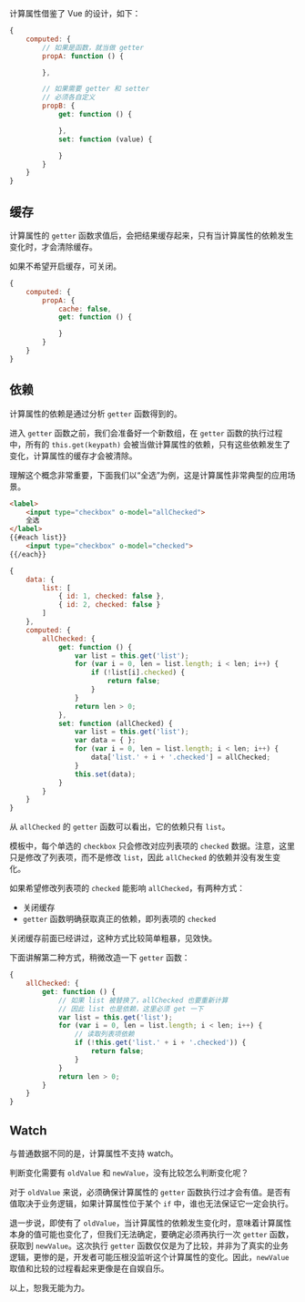 计算属性借鉴了 Vue 的设计，如下：

```js
{
    computed: {
        // 如果是函数，就当做 getter
        propA: function () {

        },

        // 如果需要 getter 和 setter
        // 必须各自定义
        propB: {
            get: function () {

            },
            set: function (value) {

            }
        }
    }
}
```

## 缓存

计算属性的 `getter` 函数求值后，会把结果缓存起来，只有当计算属性的依赖发生变化时，才会清除缓存。

如果不希望开启缓存，可关闭。

```js
{
    computed: {
        propA: {
            cache: false,
            get: function () {

            }
        }
    }
}
```

## 依赖

计算属性的依赖是通过分析 `getter` 函数得到的。

进入 `getter` 函数之前，我们会准备好一个新数组，在 `getter` 函数的执行过程中，所有的 `this.get(keypath)` 会被当做计算属性的依赖，只有这些依赖发生了变化，计算属性的缓存才会被清除。

理解这个概念非常重要，下面我们以“全选”为例，这是计算属性非常典型的应用场景。

```html
<label>
    <input type="checkbox" o-model="allChecked">
    全选
</label>
{{#each list}}
    <input type="checkbox" o-model="checked">
{{/each}}
```

```js
{
    data: {
        list: [
            { id: 1, checked: false },
            { id: 2, checked: false }
        ]
    },
    computed: {
        allChecked: {
            get: function () {
                var list = this.get('list');
                for (var i = 0, len = list.length; i < len; i++) {
                    if (!list[i].checked) {
                        return false;
                    }
                }
                return len > 0;
            },
            set: function (allChecked) {
                var list = this.get('list');
                var data = { };
                for (var i = 0, len = list.length; i < len; i++) {
                    data['list.' + i + '.checked'] = allChecked;
                }
                this.set(data);
            }
        }
    }
}
```

从 `allChecked` 的 `getter` 函数可以看出，它的依赖只有 `list`。

模板中，每个单选的 `checkbox` 只会修改对应列表项的 `checked` 数据。注意，这里只是修改了列表项，而不是修改 `list`，因此 `allChecked` 的依赖并没有发生变化。

如果希望修改列表项的 `checked` 能影响 `allChecked`，有两种方式：

* 关闭缓存
* `getter` 函数明确获取真正的依赖，即列表项的 `checked`

关闭缓存前面已经讲过，这种方式比较简单粗暴，见效快。

下面讲解第二种方式，稍微改造一下 `getter` 函数：

```js
{
    allChecked: {
        get: function () {
            // 如果 list 被替换了，allChecked 也要重新计算
            // 因此 list 也是依赖，这里必须 get 一下
            var list = this.get('list');
            for (var i = 0, len = list.length; i < len; i++) {
                // 读取列表项依赖            
                if (!this.get('list.' + i + '.checked')) {
                    return false;
                }
            }
            return len > 0;
        }
    }
}
```

## Watch

与普通数据不同的是，计算属性不支持 watch。

判断变化需要有 `oldValue` 和 `newValue`，没有比较怎么判断变化呢？

对于 `oldValue` 来说，必须确保计算属性的 `getter` 函数执行过才会有值。是否有值取决于业务逻辑，如果计算属性位于某个 `if` 中，谁也无法保证它一定会执行。

退一步说，即使有了 `oldValue`，当计算属性的依赖发生变化时，意味着计算属性本身的值可能也变化了，但我们无法确定，要确定必须再执行一次 `getter` 函数，获取到 `newValue`。这次执行 `getter` 函数仅仅是为了比较，并非为了真实的业务逻辑，更惨的是，开发者可能压根没监听这个计算属性的变化。因此，`newValue` 取值和比较的过程看起来更像是在自娱自乐。

以上，恕我无能为力。

